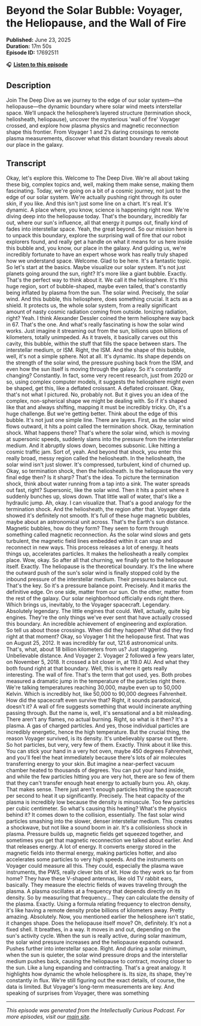 # Beyond the Solar Bubble: Voyager, the Heliopause, and the Wall of Fire

**Published:** June 23, 2025  
**Duration:** 17m 50s  
**Episode ID:** 17692511

🎧 **[Listen to this episode](https://intellectuallycurious.buzzsprout.com/2529712/episodes/17692511-beyond-the-solar-bubble-voyager-the-heliopause-and-the-wall-of-fire)**

## Description

Join The Deep Dive as we journey to the edge of our solar system—the heliopause—the dynamic boundary where solar wind meets interstellar space. We’ll unpack the heliosphere’s layered structure (termination shock, heliosheath, heliopause), uncover the mysterious 'wall of fire' Voyager crossed, and explore how plasma physics and magnetic reconnection shape this frontier. From Voyager 1 and 2’s daring crossings to remote plasma measurements, discover what this distant boundary reveals about our place in the galaxy.

## Transcript

Okay, let's explore this. Welcome to The Deep Dive. We're all about taking these big, complex topics and, well, making them make sense, making them fascinating. Today, we're going on a bit of a cosmic journey, not just to the edge of our solar system. We're actually pushing right through its outer skin, if you like. And this isn't just some line on a chart. It's real. It's dynamic. A place where, you know, science is happening right now. We're diving deep into the heliopause today. That's the boundary, incredibly far out, where our sun's influence, all that energy it pumps out, finally kind of fades into interstellar space. Yeah, the great beyond. So our mission here is to unpack this boundary, explore the surprising wall of fire that our robot explorers found, and really get a handle on what it means for us here inside this bubble and, you know, our place in the galaxy. And guiding us, we're incredibly fortunate to have an expert whose work has really truly shaped how we understand space. Welcome. Glad to be here. It's a fantastic topic. So let's start at the basics. Maybe visualize our solar system. It's not just planets going around the sun, right? It's more like a giant bubble. Exactly. That's the perfect way to think about it. We call it the heliosphere. It's this huge region, sort of bubble-shaped, maybe even tailed, that's constantly being inflated by plasma from the sun. The solar wind. Precisely, the solar wind. And this bubble, this heliosphere, does something crucial. It acts as a shield. It protects us, the whole solar system, from a really significant amount of nasty cosmic radiation coming from outside. Ionizing radiation, right? Yeah. I think Alexander Dessler coined the term heliosphere way back in 67. That's the one. And what's really fascinating is how the solar wind works. Just imagine it streaming out from the sun, billions upon billions of kilometers, totally unimpeded. As it travels, it basically carves out this cavity, this bubble, within the stuff that fills the space between stars. The interstellar medium, or ISM. Right, the ISM. And the shape of this bubble, well, it's not a simple sphere. Not at all. It's dynamic. Its shape depends on the strength of the solar wind, the pressure pushing back from the ISM, and even how the sun itself is moving through the galaxy. So it's constantly changing? Constantly. In fact, some very recent research, just from 2020 or so, using complex computer models, it suggests the heliosphere might even be shaped, get this, like a deflated croissant. A deflated croissant. Okay, that's not what I pictured. No, probably not. But it gives you an idea of the complex, non-spherical shape we might be dealing with. So if it's shaped like that and always shifting, mapping it must be incredibly tricky. Oh, it's a huge challenge. But we're getting better. Think about the edge of this bubble. It's not just one simple line. There are layers. First, as the solar wind flows outward, it hits a point called the termination shock. Okay, termination shock. What happens there? That's where the solar wind, which is moving at supersonic speeds, suddenly slams into the pressure from the interstellar medium. And it abruptly slows down, becomes subsonic. Like hitting a cosmic traffic jam. Sort of, yeah. And beyond that shock, you enter this really broad, messy region called the heliosheath. In the heliosheath, the solar wind isn't just slower. It's compressed, turbulent, kind of churned up. Okay, so termination shock, then the heliosheath. Is the heliopause the very final edge then? Is it sharp? That's the idea. To picture the termination shock, think about water running from a tap into a sink. The water spreads out fast, right? Supersonic, like the solar wind. Then it hits a point where it suddenly bunches up, slows down. That little wall of water, that's like a hydraulic jump. Ah, okay. I can visualize that. That's a good analogy for the termination shock. And the heliosheath, the region after that. Voyager data showed it's definitely not smooth. It's full of these huge magnetic bubbles, maybe about an astronomical unit across. That's the Earth's sun distance. Magnetic bubbles, how do they form? They seem to form through something called magnetic reconnection. As the solar wind slows and gets turbulent, the magnetic field lines embedded within it can snap and reconnect in new ways. This process releases a lot of energy. It heats things up, accelerates particles. It makes the heliosheath a really complex place. Wow, okay. So after all that churning, we finally get to the heliopause itself. Exactly. The heliopause is the theoretical boundary. It's the line where the outward push of the sun's solar wind is finally stopped cold by the inbound pressure of the interstellar medium. Their pressures balance out. That's the key. So it's a pressure balance point. Precisely. And it marks the definitive edge. On one side, matter from our sun. On the other, matter from the rest of the galaxy. Our solar neighborhood officially ends right there. Which brings us, inevitably, to the Voyager spacecraft. Legendary. Absolutely legendary. The little engines that could. Well, actually, quite big engines. They're the only things we've ever sent that have actually crossed this boundary. An incredible achievement of engineering and exploration. So tell us about those crossings. When did they happen? What did they find right at that moment? Okay, so Voyager 1 hit the heliopause first. That was on August 25, 2012. It was incredibly far out, 121.6 astronomical units. That's, what, about 18 billion kilometers from us? Just staggering. Unbelievable distance. And Voyager 2. Voyager 2 followed a few years later, on November 5, 2018. It crossed a bit closer in, at 119.0 AU. And what they both found right at that boundary. Well, this is where it gets really interesting. The wall of fire. That's the term that got used, yes. Both probes measured a dramatic jump in the temperature of the particles right there. We're talking temperatures reaching 30,000, maybe even up to 50,000 Kelvin. Which is incredibly hot, like 50,000 to 90,000 degrees Fahrenheit. How did the spacecraft even survive that? Right, it sounds paradoxical, doesn't it? A wall of fire suggests something that would incinerate anything passing through. But the name is, well, it's sensational and a bit misleading. There aren't any flames, no actual burning. Right, so what is it then? It's a plasma. A gas of charged particles. And yes, those individual particles are incredibly energetic, hence the high temperature. But the crucial thing, the reason Voyager survived, is its density. It's unbelievably sparse out there. So hot particles, but very, very few of them. Exactly. Think about it like this. You can stick your hand in a very hot oven, maybe 450 degrees Fahrenheit, and you'll feel the heat immediately because there's lots of air molecules transferring energy to your skin. But imagine a near-perfect vacuum chamber heated to thousands of degrees. You can put your hand inside, and while the few particles hitting you are very hot, there are so few of them that they can't transfer enough heat energy to actually burn you. Ah, okay. That makes sense. There just aren't enough particles hitting the spacecraft per second to heat it up significantly. Precisely. The heat capacity of the plasma is incredibly low because the density is minuscule. Too few particles per cubic centimeter. So what's causing this heating? What's the physics behind it? It comes down to the collision, essentially. The fast solar wind particles smashing into the slower, denser interstellar medium. This creates a shockwave, but not like a sound boom in air. It's a collisionless shock in plasma. Pressure builds up, magnetic fields get squeezed together, and sometimes you get that magnetic reconnection we talked about earlier. And that releases energy. A lot of energy. It converts energy stored in the magnetic fields into thermal energy, making particles hotter, and also accelerates some particles to very high speeds. And the instruments on Voyager could measure all this. They could, especially the plasma wave instruments, the PWS, really clever bits of kit. How do they work so far from home? They have these V-shaped antennas, like old TV rabbit ears, basically. They measure the electric fields of waves traveling through the plasma. A plasma oscillates at a frequency that depends directly on its density. So by measuring that frequency... They can calculate the density of the plasma. Exactly. Using a formula relating frequency to electron density, it's like having a remote density probe billions of kilometers away. Pretty amazing. Absolutely. Now, you mentioned earlier the heliosphere isn't static, it changes shape. Does the heliopause itself move? Oh, definitely. It's not a fixed shell. It breathes, in a way. It moves in and out, depending on the sun's activity cycle. When the sun is really active, during solar maximum, the solar wind pressure increases and the heliopause expands outward. Pushes further into interstellar space. Right. And during a solar minimum, when the sun is quieter, the solar wind pressure drops and the interstellar medium pushes back, causing the heliopause to contract, moving closer to the sun. Like a lung expanding and contracting. That's a great analogy. It highlights how dynamic the whole heliosphere is. Its size, its shape, they're constantly in flux. We're still figuring out the exact details, of course, the data is limited. But Voyager's long-term measurements are key. And speaking of surprises from Voyager, there was something

---
*This episode was generated from the Intellectually Curious Podcast. For more episodes, visit our [main site](https://intellectuallycurious.buzzsprout.com).*
